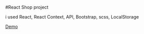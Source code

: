 #React Shop project

i used React, React Context, API, Bootstrap, scss, LocalStorage

[Demo](https://igorkoltakov.github.io/React-Shop/)

